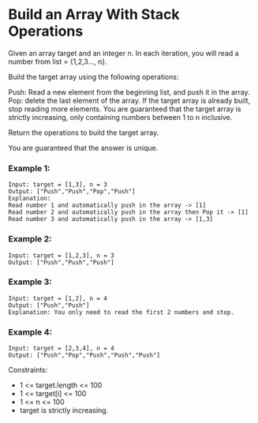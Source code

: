 # Build an Array With Stack Operations

Given an array target and an integer n. In each iteration, you will read a number from list = {1,2,3..., n}.

Build the target array using the following operations:

Push: Read a new element from the beginning list, and push it in the array.
Pop: delete the last element of the array.
If the target array is already built, stop reading more elements.
You are guaranteed that the target array is strictly increasing, only containing numbers between 1 to n inclusive.

Return the operations to build the target array.

You are guaranteed that the answer is unique.

### Example 1:

```
Input: target = [1,3], n = 3
Output: ["Push","Push","Pop","Push"]
Explanation:
Read number 1 and automatically push in the array -> [1]
Read number 2 and automatically push in the array then Pop it -> [1]
Read number 3 and automatically push in the array -> [1,3]
```

### Example 2:

```
Input: target = [1,2,3], n = 3
Output: ["Push","Push","Push"]
```

### Example 3:

```
Input: target = [1,2], n = 4
Output: ["Push","Push"]
Explanation: You only need to read the first 2 numbers and stop.
```

### Example 4:

```
Input: target = [2,3,4], n = 4
Output: ["Push","Pop","Push","Push","Push"]
```

Constraints:

- 1 <= target.length <= 100
- 1 <= target[i] <= 100
- 1 <= n <= 100
- target is strictly increasing.
